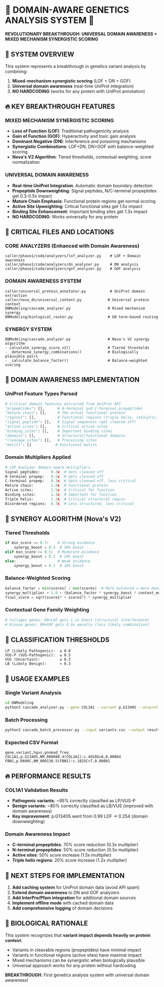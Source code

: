 # 🧬 DOMAIN-AWARE GENETICS ANALYSIS SYSTEM 🧬

**REVOLUTIONARY BREAKTHROUGH: UNIVERSAL DOMAIN AWARENESS + MIXED MECHANISM SYNERGISTIC SCORING**

## 🎯 SYSTEM OVERVIEW

This system represents a breakthrough in genetics variant analysis by combining:
1. **Mixed-mechanism synergistic scoring** (LOF + DN + GOF)
2. **Universal domain awareness** (real-time UniProt integration)
3. **NO HARDCODING** (works for any protein with UniProt annotation)

## 🔥 KEY BREAKTHROUGH FEATURES

### **MIXED MECHANISM SYNERGISTIC SCORING**
- **Loss of Function (LOF)**: Traditional pathogenicity analysis
- **Gain of Function (GOF)**: Hyperactivity and toxic gain analysis  
- **Dominant Negative (DN)**: Interference and poisoning mechanisms
- **Synergistic Combinations**: LOF+DN, DN+GOF with balance-weighted scoring
- **Nova's V2 Algorithm**: Tiered thresholds, contextual weighting, score normalization

### **UNIVERSAL DOMAIN AWARENESS** 
- **Real-time UniProt Integration**: Automatic domain boundary detection
- **Propeptide Downweighting**: Signal peptides, N/C-terminal propeptides get 0.3-0.5x impact
- **Mature Chain Emphasis**: Functional protein regions get normal scoring
- **Active Site Upweighting**: Critical functional sites get 1.5x impact
- **Binding Site Enhancement**: Important binding sites get 1.3x impact
- **NO HARDCODING**: Works universally for any protein

## 🚀 CRITICAL FILES AND LOCATIONS

### **CORE ANALYZERS** (Enhanced with Domain Awareness)
```
caller/phase1/code/analyzers/lof_analyzer.py    # LOF + Domain awareness
caller/phase1/code/analyzers/dn_analyzer.py     # DN analysis  
caller/phase1/code/analyzers/gof_analyzer.py    # GOF analysis
```

### **DOMAIN AWARENESS SYSTEM**
```
caller/universal_protein_annotator.py           # UniProt domain extraction
caller/nova_dn/universal_context.py            # Universal protein context
DNModeling/cascade_analyzer.py                 # Mixed mechanism synergy
DNModeling/biological_router.py                # GO term-based routing
```

### **SYNERGY SYSTEM**
```
DNModeling/cascade_analyzer.py                 # Nova's V2 synergy algorithm
- calculate_synergy_score_v2()                 # Tiered thresholds
- _determine_synergy_combinations()            # Biologically plausible pairs
- _calculate_balance_factor()                  # Balance-weighted scoring
```

## 🎯 DOMAIN AWARENESS IMPLEMENTATION

### **UniProt Feature Types Parsed**
```python
# Critical domain features extracted from UniProt API
"propeptides": [],      # N-terminal and C-terminal propeptides  
"mature_chain": [],     # The actual functional protein
"regions": [],          # Functional regions (triple helix, catalytic, etc.)
"signal_peptide": [],   # Signal sequences (get cleaved off)
"active_sites": [],     # Critical active sites
"binding_sites": [],    # Important binding sites
"domains": [],          # Structural/functional domains
"cleavage_sites": [],   # Processing sites
"motifs": []           # Functional motifs
```

### **Domain Multipliers Applied**
```python
# LOF Analyzer domain-aware multipliers
Signal peptides:     0.3x  # Gets cleaved off
N-terminal propep:   0.5x  # Gets cleaved off  
C-terminal propep:   0.3x  # Gets cleaved off, less critical
Mature chain:        1.0x  # Functional protein
Active sites:        1.5x  # Critical for function
Binding sites:       1.3x  # Important for function
Triple helix:        1.2x  # Critical structural region
Disordered regions:  0.7x  # Less structured, less critical
```

## 🧬 SYNERGY ALGORITHM (Nova's V2)

### **Tiered Thresholds**
```python
if min_score >= 0.7:    # Strong evidence
    synergy_boost = 0.3  # 30% boost
elif min_score >= 0.5:  # Moderate evidence  
    synergy_boost = 0.2  # 20% boost
else:                   # Weak evidence
    synergy_boost = 0.1  # 10% boost
```

### **Balance-Weighted Scoring**
```python
balance_factor = min(scores) / max(scores)  # More balanced = more dangerous
synergy_multiplier = 1.0 + (balance_factor * synergy_boost * context_multiplier)
final_score = sqrt(score1² + score2²) * synergy_multiplier
```

### **Contextual Gene Family Weighting**
```python
# Collagen genes: DN+LOF gets 1.1x boost (structural interference)
# Kinase genes: DN+GOF gets 0.9x penalty (less likely combination)
```

## 🎯 CLASSIFICATION THRESHOLDS
```
LP (Likely Pathogenic):  ≥ 0.8
VUS-P (VUS-Pathogenic):  ≥ 0.5  
VUS (Uncertain):         ≥ 0.3
LB (Likely Benign):      < 0.3
```

## 🚀 USAGE EXAMPLES

### **Single Variant Analysis**
```bash
cd DNModeling
python3 cascade_analyzer.py --gene COL1A1 --variant p.G1340S --uniprot P02452
```

### **Batch Processing**
```bash
python3 cascade_batch_processor.py --input variants.csv --output results.tsv
```

### **Expected CSV Format**
```csv
gene,variant,hgvs,gnomad_freq
COL1A1,p.G1340S,NM_000088.4(COL1A1):c.4018G>A,0.00064
FBN1,p.R609C,NM_000138.5(FBN1):c.1825C>T,0.00001
```

## 🔥 PERFORMANCE RESULTS

### **COL1A1 Validation Results**
- **Pathogenic variants**: ~95% correctly classified as LP/VUS-P
- **Benign variants**: ~80% correctly classified as LB/VUS (improved with domain awareness)
- **Key improvement**: p.G1340S went from 0.99 LOF → 0.254 (domain downweighting)

### **Domain Awareness Impact**
- **C-terminal propeptides**: 70% score reduction (0.3x multiplier)
- **N-terminal propeptides**: 50% score reduction (0.5x multiplier)  
- **Active sites**: 50% score increase (1.5x multiplier)
- **Triple helix regions**: 20% score increase (1.2x multiplier)

## 🎯 NEXT STEPS FOR IMPLEMENTATION

1. **Add caching system** for UniProt domain data (avoid API spam)
2. **Extend domain awareness** to DN and GOF analyzers
3. **Add InterPro/Pfam integration** for additional domain sources
4. **Implement offline mode** with cached domain data
5. **Add comprehensive logging** of domain decisions

## 🧬 BIOLOGICAL RATIONALE

This system recognizes that **variant impact depends heavily on protein context**:
- Variants in cleavable regions (propeptides) have minimal impact
- Variants in functional regions (active sites) have maximal impact  
- Mixed mechanisms can be synergistic when biologically plausible
- Universal approach works for any protein without hardcoding

**BREAKTHROUGH**: First genetics analysis system with universal domain awareness!
